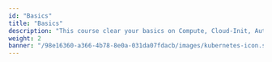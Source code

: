 ```yaml
---
id: "Basics"
title: "Basics"
description: "This course clear your basics on Compute, Cloud-Init, Automation, Scaling, Traffic, Storage, Backup"
weight: 2
banner: "/98e16360-a366-4b78-8e0a-031da07fdacb/images/kubernetes-icon.svg"
---
```

